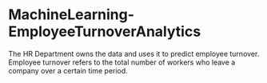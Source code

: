 # MachineLearning-EmployeeTurnoverAnalytics
The HR Department owns the data and uses it to predict employee turnover. Employee turnover refers to the total number of workers who leave a company over a certain time period. 

